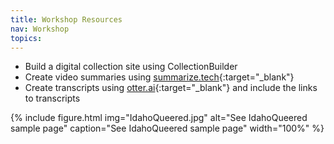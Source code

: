 ```yaml
---
title: Workshop Resources
nav: Workshop
topics: 
---
```


- Build a digital collection site using CollectionBuilder 
- Create video summaries using [summarize.tech](https://www.summarize.tech/){:target="_blank"}
- Create transcripts using [otter.ai](https://otter.ai/home){:target="_blank"} and include the links to transcripts  

{% include figure.html img="IdahoQueered.jpg" alt="See IdahoQueered sample page" caption="See IdahoQueered sample page" width="100%" %}
